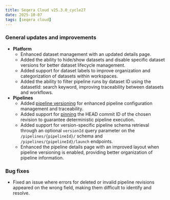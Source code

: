```yaml
---
title: Seqera Cloud v25.3.0_cycle27
date: 2025-10-07
tags: [seqera cloud]
---
```


### General updates and improvements

- **Platform**
  - Enhanced dataset management with an updated details page.
  - Added the ability to hide/show datasets and disable specific dataset versions for better dataset lifecycle management.
  - Added support for dataset labels to improve organization and categorization of datasets within workspaces.
  - Added the ability to filter pipeline runs by dataset ID using the datasetId: search keyword, improving traceability between datasets and workflows.
- **Pipelines**
  - Added [pipeline versioning](https://docs.seqera.io/pipelines/overview#pipeline-versioning) for enhanced pipeline configuration management and traceability. 
  - Added support for [pinning](https://docs.seqera.io/pipelines/overview#pin-commit-id) the HEAD commit ID of the chosen revision to guarantee deterministic pipeline execution.
  - Added support for version-specific pipeline schema retrieval through an optional `versionId` query parameter on the `/pipelines/{pipelineId}/` schema and `/pipelines/{pipelineId}/launch` endpoints.
  - Enhanced the pipeline details page with an improved layout when pipeline versioning is enabled, providing better organization of pipeline information.

### Bug fixes

- Fixed an issue where errors for deleted or invalid pipeline revisions appeared on the wrong field, making them difficult to identify and resolve.



